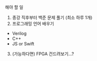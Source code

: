 해야 할 일

1. 종강 직후부터 백준 문제 풀기 (최소 하루 1개)
2. 프로그래밍 언어 배우기
  - Verilog
  - C++
  - JS or Swift
3. (가능하다면) FPGA 건드려보기...?
